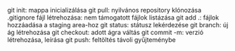git init: mappa inicializálása
git pull: nyilvános repository klónozása
.gitignore fájl létrehozása: nem támogatott fájlok listázása
git add .: fájlok hozzáadása a staging area-hoz
git status: státusz lekérdezése
git branch: új ág létrehozása
git checkout: adott ágra váltás
git commit -m: verzió létrehozása, leírása
git push: feltöltés távoli gyűjteménybe